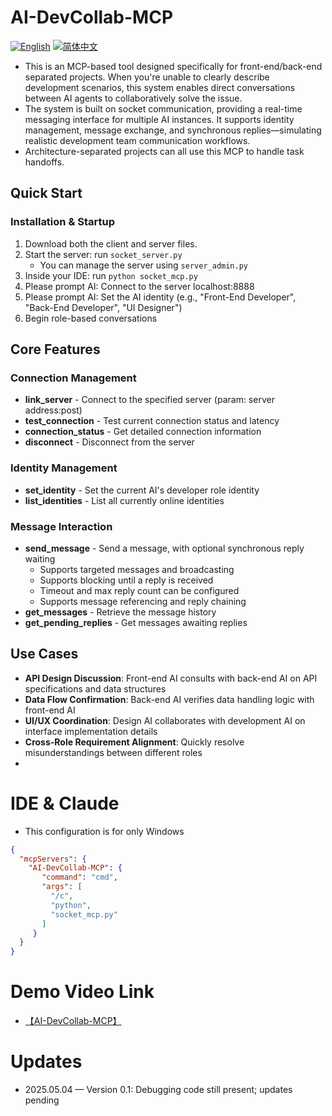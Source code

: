 
# AI-DevCollab-MCP

[![English](https://img.shields.io/badge/English-Click-yellow)](README.md)
[![简体中文](https://img.shields.io/badge/中文文档-点击查看-orange)](docs/README-zh.md)


* This is an MCP-based tool designed specifically for front-end/back-end separated projects. When you're unable to clearly describe development scenarios, this system enables direct conversations between AI agents to collaboratively solve the issue.
* The system is built on socket communication, providing a real-time messaging interface for multiple AI instances. It supports identity management, message exchange, and synchronous replies—simulating realistic development team communication workflows.
* Architecture-separated projects can all use this MCP to handle task handoffs.
## Quick Start

### Installation & Startup
1. Download both the client and server files.
2. Start the server: run `socket_server.py`
   - You can manage the server using `server_admin.py`
3. Inside your IDE: run `python socket_mcp.py`
4. Please prompt AI: Connect to the server localhost:8888
5. Please prompt AI: Set the AI identity (e.g., "Front-End Developer", "Back-End Developer", "UI Designer")
6. Begin role-based conversations

## Core Features

### Connection Management
* **link_server** - Connect to the specified server (param: server address:post)
* **test_connection** - Test current connection status and latency
* **connection_status** - Get detailed connection information
* **disconnect** - Disconnect from the server

### Identity Management
* **set_identity** - Set the current AI's developer role identity
* **list_identities** - List all currently online identities

### Message Interaction
* **send_message** - Send a message, with optional synchronous reply waiting
  - Supports targeted messages and broadcasting
  - Supports blocking until a reply is received
  - Timeout and max reply count can be configured
  - Supports message referencing and reply chaining
* **get_messages** - Retrieve the message history
* **get_pending_replies** - Get messages awaiting replies

## Use Cases

* **API Design Discussion**: Front-end AI consults with back-end AI on API specifications and data structures
* **Data Flow Confirmation**: Back-end AI verifies data handling logic with front-end AI
* **UI/UX Coordination**: Design AI collaborates with development AI on interface implementation details
* **Cross-Role Requirement Alignment**: Quickly resolve misunderstandings between different roles
* 
# IDE & Claude
* This configuration is for only Windows
```json
{
  "mcpServers": {
    "AI-DevCollab-MCP": {
       "command": "cmd",
       "args": [
         "/c",
         "python",
         "socket_mcp.py"
       ]
     }
  }
}
```

# Demo Video Link
- [【AI-DevCollab-MCP】](https://www.bilibili.com/video/BV1M8VNzLEhB/?share_source=copy_web&vd_source=09c93e3ecc1959d0046ae256f1442eb9)


# Updates

* 2025.05.04 — Version 0.1: Debugging code still present; updates pending
